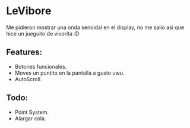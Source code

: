 # LeVibore

Me pidieron mostrar una onda senoidal en el display, no me salio asi que hice un jueguito de vivorita :D

## Features:
- Botones funcionales.
- Moves un puntito en la pantalla a gusto uwu.
- AutoScroll.

## Todo:
- Point System.
- Alargar cola.
